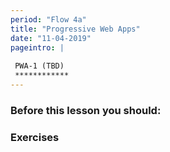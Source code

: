 ```yaml
---
period: "Flow 4a"
title: "Progressive Web Apps"
date: "11-04-2019"
pageintro: | 
 
 PWA-1 (TBD)
 ************
---
```


### Before this lesson you should:
<!--readings_begin-->

<!--readings_end-->

### Exercises
<!--exercises_begin-->

<!--exercises_end-->
